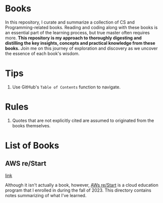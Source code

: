 # Books

In this repository, I curate and summarize a collection of CS and Programming-related books. Reading and coding along with these books is an essential part of the learning process, but true master often requires more. **This repository is my approach to thoroughly digesting and distilling the key insights, concepts and practical knowledge from these books.** Join me on this journey of exploration and discovery as we uncover the essence of each book's wisdom.

# Tips

1. Use GitHub's `Table of Contents` function to navigate.
# Rules

1. Quotes that are not explicitly cited are assumed to originated from the books themselves.

# List of Books

## AWS re/Start

[link](./aws-re-start/README.md)

Although it isn't actually a book, however, [AWs re/Start](https://aws.amazon.com/training/restart/) is a cloud education program that I enrolled in during the fall of 2023. This directory contains notes summarizing of what I've learned.